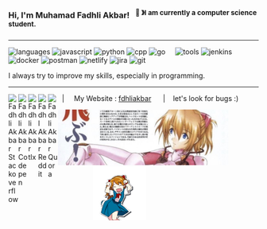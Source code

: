 ### Hi, I'm Muhamad Fadhli Akbar! &nbsp;&nbsp;<sup>👾 &#12299;I am currently a computer science student.</sup>

---

![languages](https://img.shields.io/static/v1?label=&message=Languages:&color=111&style=flat-square)
![javascript](https://img.shields.io/static/v1?logo=javascript&label=&message=Javascript&color=36465D&logoColor=AAA&style=flat-square)
![python](https://img.shields.io/static/v1?logo=python&label=&message=Python&color=36465D&logoColor=AAA&style=flat-square)
![cpp](https://img.shields.io/static/v1?logo=cplusplus&label=&message=CPP&color=36465D&logoColor=AAA&style=flat-square&link=)
![go](https://img.shields.io/static/v1?logo=go&label=&message=Go&color=36465D&logoColor=AAA&style=flat-square&link=)
&nbsp;&nbsp;&nbsp;
![tools](https://img.shields.io/static/v1?label=&message=Tools:&color=111&style=flat-square)
![jenkins](https://img.shields.io/static/v1?logo=jenkins&label=&message=jenkins&color=36465D&logoColor=AAA&style=flat-square)
![docker](https://img.shields.io/static/v1?logo=docker&label=&message=Docker&color=36465D&logoColor=AAA&style=flat-square)
![postman](https://img.shields.io/static/v1?logo=postman&label=&message=Postman&color=36465D&logoColor=AAA&style=flat-square)
![netlify](https://img.shields.io/static/v1?logo=netlify&label=&message=Netlify&color=36465D&logoColor=AAA&style=flat-square)
![jira](https://img.shields.io/static/v1?logo=jira&label=&message=Jira&color=36465D&logoColor=AAA&style=flat-square)
![git](https://img.shields.io/static/v1?logo=git&label=&message=Git&color=36465D&logoColor=AAA&style=flat-square)
&nbsp;&nbsp;&nbsp;

<!-- ![github](https://img.shields.io/static/v1?label=&message=d&color=111&style=flat-square)
![github](https://img.shields.io/static/v1?logo=github&label=&message=github&color=111&logoColor=fff&style=flat-square) -->

I always try to improve my skills, especially in programming.

---

<a href="https://stackoverflow.com/users/19853138/fdhliakbar">
  <img align="left" alt="Fadhli Akbar Stackoverflow" width="20px" src="https://simpleicons.now.sh/stackoverflow/495f7e" />
</a>
<a href="https://twitter.com/Aozorasama1">
  <img align="left" alt="Fadhli Akbar Codepen" width="20px" src="https://simpleicons.now.sh/codepen/495f7e" />
</a>
<a href="https://www.facebook.com/fdhliakbar/">
  <img align="left" alt="Fadhli Akbar tlx" width="20px" src="https://simpleicons.now.sh/tlx/495f7e" />
</a>
<a href="https://www.reddit.com/user/Kyoreader">
  <img align="left" alt="Fadhl Akbar Reddit" width="20px" src="https://simpleicons.now.sh/reddit/495f7e" />
</a>
<a href="https://www.quora.com/profile/Fdhliakbar">
  <img align="left" alt="Fadhli Akbar Quora" width="20px" src="https://simpleicons.now.sh/quora/495f7e" />
</a>

&nbsp;&nbsp;| &nbsp;&nbsp;&nbsp; My Website : [fdhliakbar](https://fadhliakbar.netlify.app/) &nbsp;&nbsp;&nbsp;&nbsp;&nbsp;|&nbsp;&nbsp;&nbsp; let's look for bugs :)

<img src="./Assets/banner.jpeg" alt="Asuka langley banner" width="68%"><img src="./Assets/asuka.gif" alt="Asuka gif" height="108px" style="padding-left:70px">
